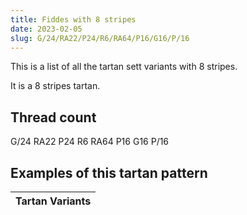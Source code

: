 ```yaml
---
title: Fiddes with 8 stripes
date: 2023-02-05
slug: G/24/RA22/P24/R6/RA64/P16/G16/P/16
---
```

This is a list of all the tartan sett variants with 8 stripes.

It is a 8 stripes tartan.


## Thread count
G/24 RA22 P24 R6 RA64 P16 G16 P/16

## Examples of this tartan pattern

| Tartan Variants |
|---------------|
